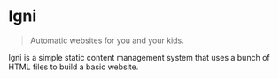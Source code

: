 # Igni

> Automatic websites for you and your kids.

Igni is a simple static content management system that uses a bunch of HTML files to build a basic website.
